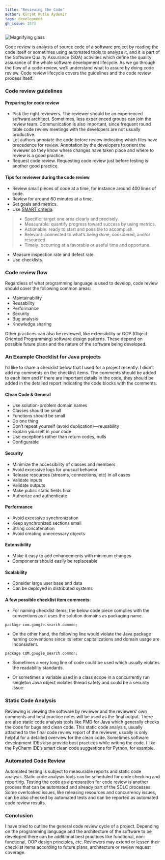 ```yaml
---
title: "Reviewing the Code"
author: Kürşat Kutlu Aydemir
tags: development
gh_issue: 1573
---
```


![Magnifying glass](/blog/2019/11/26/reviewing-the-code/review_magnifier.png)

<!-- Photo from https://pixabay.com/illustrations/magnifying-glass-search-to-find-1019982/ -->

Code review is analysis of source code of a software project by reading the code itself or sometimes using automated tools to analyze it, and it is part of the Software Quality Assurance (SQA) activities which define the quality assurance of the whole software development lifecycle. As we go through the flow of a code-review, we’ll understand what to assure by doing code review. Code review lifecycle covers the guidelines and the code review process itself.

### Code review guidelines

#### Preparing for code review

- Pick the right reviewers. The reviewer should be an experienced software architect. Sometimes, less experienced groups can join the review team. Communication is also important, since frequent round table code review meetings with the developers are not usually productive.
- Let authors annotate the code before review indicating which files have precedence for review. Annotation by the developers to orient the reviewer so they know where changes have taken place and where to review is a good practice.
- Request code review. Requesting code review just before testing is another good practice.

#### Tips for reviewer during the code review
- Review small pieces of code at a time, for instance around 400 lines of code.
- Review for around 60 minutes at a time.
- Set goals and metrics.
- Use [SMART criteria](https://en.wikipedia.org/wiki/SMART_criteria):

>- Specific: target one area clearly and precisely.
>- Measurable: quantify progress toward success by using metrics.
>- Actionable: ready to start and possible to accomplish.
>- Relevant: connected to what’s being done, considered, and/or resourced.
>- Timely: occurring at a favorable or useful time and opportune.

- Measure inspection rate and defect rate.
- Use checklists.


### Code review flow

Regardless of what programming language is used to develop, code review should cover the following common areas:

- Maintainability
- Reusability
- Performance
- Security
- Bug analysis
- Knowledge sharing

Other practices can also be reviewed, like extensibility or OOP (Object Oriented Programming) software design patterns. These depend on possible future plans and the nature of the software being developed.

### An Example Checklist for Java projects

I’d like to share a checklist below that I used for a project recently. I didn’t add my comments on the checklist items. The comments should be added to each item and if there are important details in the code, they should be added in the detailed report indicating the code blocks with the comments.

#### Clean Code & General

- Use solution-problem domain names
- Classes should be small
- Functions should be small
- Do one thing
- Don’t repeat yourself (avoid duplication)—reusability
- Explain yourself in your code
- Use exceptions rather than return codes, nulls
- Configurable

#### Security

- Minimize the accessibility of classes and members
- Avoid excessive logs for unusual behavior
- Release resources (streams, connections, etc) in all cases
- Validate inputs
- Validate outputs
- Make public static fields final
- Authorize and authenticate

#### Performance

- Avoid excessive synchronization
- Keep synchronized sections small
- String concatenation
- Avoid creating unnecessary objects

#### Extensibility

- Make it easy to add enhancements with minimum changes
- Components should easily be replaceable

#### Scalability

- Consider large user base and data
- Can be deployed in distributed systems

#### A few possible checklist item comments:

- For naming checklist items, the below code piece complies with the conventions as it uses the solution domains as packaging name.

```package com.google.search.common;```

- On the other hand, the following line would violate the Java package naming conventions since its letter capitalizations and domain usage are inconsistent.

```package COM.google_search.common;```

- Sometimes a very long line of code could be used which usually violates the readability standards.

- Or sometimes a variable used in a class scope in a concurrently run singleton Java object violates thread safety and could be a security issue.

### Static Code Analysis

Reviewing is viewing the software by reviewer and the reviewers’ own comments and best practice notes will be used as the final output. There are also static code analysis tools like PMD for Java which generally checks the code for bugs and clean code. This static code analysis, usually attached to the final code review report of the reviewer, usually is only helpful for a detailed overview for the clean code. Sometimes software development IDEs also provide best practices while writing the code. I like the PyCharm IDE’s smart clean code suggestions for Python, for example.

### Automated Code Review

Automated testing is subject to measurable reports and static code analysis. Static code analysis tools can be scheduled for code checking and reporting. Testing the code as a preparation for code review is another process that can be automated and already part of the SDLC processes. Some overlooked issues, like releasing resources and concurrency issues, can be also checked by automated tests and can be reported as automated code review results.

### Conclusion

I have tried to outline the general code review cycle of a project. Depending on the programming language and the architecture of the software to be developed there can be additional best practices like functional, non-functional, OOP design principles, etc. Reviewers may extend or lessen their checklist items according to future plans, architecture or review request coverage.
